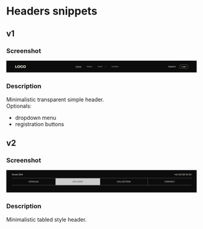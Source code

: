 # Headers snippets

## v1

### Screenshot

![v1](v1/screenshot.png)

### Description

Minimalistic transparent simple header.  
Optionals:

- dropdown menu
- registration buttons

## v2

### Screenshot

![v2](v2/screenshot.png)

### Description

Minimalistic tabled style header.
